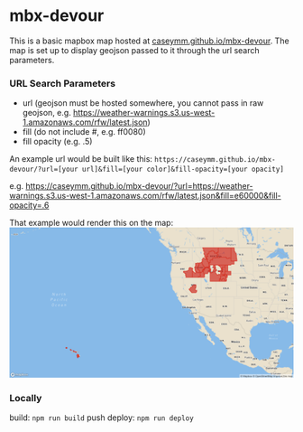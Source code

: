 # mbx-devour
This is a basic mapbox map hosted at [caseymm.github.io/mbx-devour](caseymm.github.io/mbx-devour). The map is set up to display geojson passed to it through the url search parameters.

### URL Search Parameters
- url (geojson must be hosted somewhere, you cannot pass in raw geojson, e.g. https://weather-warnings.s3.us-west-1.amazonaws.com/rfw/latest.json)
- fill (do not include #, e.g. ff0080)
- fill opacity (e.g. .5)

An example url would be built like this: 
`https://caseymm.github.io/mbx-devour/?url=[your url]&fill=[your color]&fill-opacity=[your opacity]`

e.g. 
https://caseymm.github.io/mbx-devour/?url=https://weather-warnings.s3.us-west-1.amazonaws.com/rfw/latest.json&fill=e60000&fill-opacity=.6

That example would render this on the map:
![Image of Red Flag Warning](rfw-example.png)

### Locally
build: `npm run build`
push
deploy: `npm run deploy`

